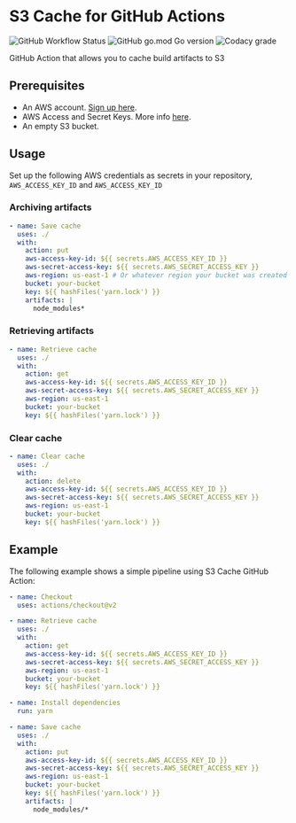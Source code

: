 # S3 Cache for GitHub Actions
![GitHub Workflow Status](https://img.shields.io/github/workflow/status/leroy-merlin-br/action-s3-cache/Build%20and%20publish?style=flat-square) ![GitHub go.mod Go version](https://img.shields.io/github/go-mod/go-version/leroy-merlin-br/action-s3-cache?style=flat-square) ![Codacy grade](https://img.shields.io/codacy/grade/71fc49e81b654ddfa1379a2c50f6ea8a?style=flat-square)

GitHub Action that allows you to cache build artifacts to S3

## Prerequisites
- An AWS account. [Sign up here](https://aws.amazon.com/pt/resources/create-account/).
- AWS Access and Secret Keys. More info [here](https://aws.amazon.com/pt/premiumsupport/knowledge-center/create-access-key/).
- An empty S3 bucket.

## Usage

Set up the following AWS credentials as secrets in your repository, `AWS_ACCESS_KEY_ID` and `AWS_ACCESS_KEY_ID`

### Archiving artifacts

```yml
- name: Save cache
  uses: ./
  with:
    action: put
    aws-access-key-id: ${{ secrets.AWS_ACCESS_KEY_ID }}
    aws-secret-access-key: ${{ secrets.AWS_SECRET_ACCESS_KEY }}
    aws-region: us-east-1 # Or whatever region your bucket was created
    bucket: your-bucket
    key: ${{ hashFiles('yarn.lock') }}
    artifacts: |
      node_modules*
```

### Retrieving artifacts

```yml
- name: Retrieve cache
  uses: ./
  with:
    action: get
    aws-access-key-id: ${{ secrets.AWS_ACCESS_KEY_ID }}
    aws-secret-access-key: ${{ secrets.AWS_SECRET_ACCESS_KEY }}
    aws-region: us-east-1
    bucket: your-bucket
    key: ${{ hashFiles('yarn.lock') }}
```

### Clear cache

```yml
- name: Clear cache
  uses: ./
  with:
    action: delete
    aws-access-key-id: ${{ secrets.AWS_ACCESS_KEY_ID }}
    aws-secret-access-key: ${{ secrets.AWS_SECRET_ACCESS_KEY }}
    aws-region: us-east-1
    bucket: your-bucket
    key: ${{ hashFiles('yarn.lock') }}
```

## Example

The following example shows a simple pipeline using S3 Cache GitHub Action:


```yml
- name: Checkout
  uses: actions/checkout@v2

- name: Retrieve cache
  uses: ./
  with:
    action: get
    aws-access-key-id: ${{ secrets.AWS_ACCESS_KEY_ID }}
    aws-secret-access-key: ${{ secrets.AWS_SECRET_ACCESS_KEY }}
    aws-region: us-east-1
    bucket: your-bucket
    key: ${{ hashFiles('yarn.lock') }}

- name: Install dependencies
  run: yarn

- name: Save cache
  uses: ./
  with:
    action: put
    aws-access-key-id: ${{ secrets.AWS_ACCESS_KEY_ID }}
    aws-secret-access-key: ${{ secrets.AWS_SECRET_ACCESS_KEY }}
    aws-region: us-east-1
    bucket: your-bucket
    key: ${{ hashFiles('yarn.lock') }}
    artifacts: |
      node_modules/*
```

